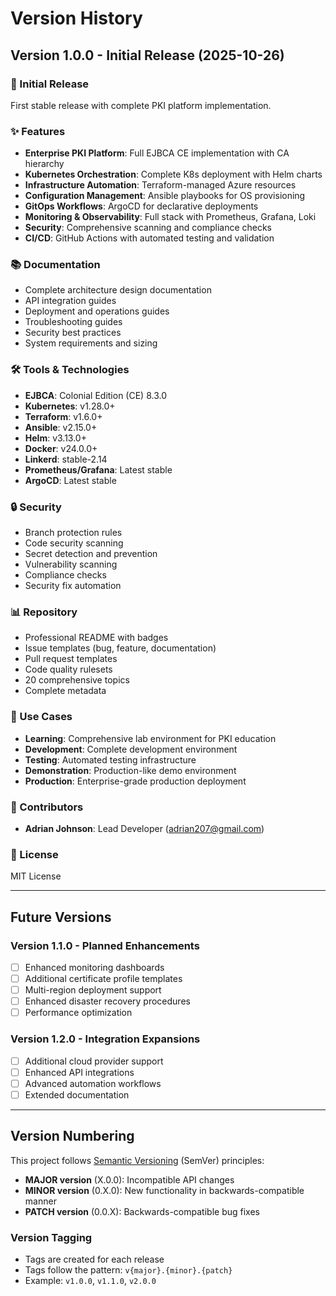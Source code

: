 # Version History

## Version 1.0.0 - Initial Release (2025-10-26)

### 🎉 Initial Release
First stable release with complete PKI platform implementation.

### ✨ Features
- **Enterprise PKI Platform**: Full EJBCA CE implementation with CA hierarchy
- **Kubernetes Orchestration**: Complete K8s deployment with Helm charts
- **Infrastructure Automation**: Terraform-managed Azure resources
- **Configuration Management**: Ansible playbooks for OS provisioning
- **GitOps Workflows**: ArgoCD for declarative deployments
- **Monitoring & Observability**: Full stack with Prometheus, Grafana, Loki
- **Security**: Comprehensive scanning and compliance checks
- **CI/CD**: GitHub Actions with automated testing and validation

### 📚 Documentation
- Complete architecture design documentation
- API integration guides
- Deployment and operations guides
- Troubleshooting guides
- Security best practices
- System requirements and sizing

### 🛠️ Tools & Technologies
- **EJBCA**: Colonial Edition (CE) 8.3.0
- **Kubernetes**: v1.28.0+
- **Terraform**: v1.6.0+
- **Ansible**: v2.15.0+
- **Helm**: v3.13.0+
- **Docker**: v24.0.0+
- **Linkerd**: stable-2.14
- **Prometheus/Grafana**: Latest stable
- **ArgoCD**: Latest stable

### 🔒 Security
- Branch protection rules
- Code security scanning
- Secret detection and prevention
- Vulnerability scanning
- Compliance checks
- Security fix automation

### 📊 Repository
- Professional README with badges
- Issue templates (bug, feature, documentation)
- Pull request templates
- Code quality rulesets
- 20 comprehensive topics
- Complete metadata

### 🎯 Use Cases
- **Learning**: Comprehensive lab environment for PKI education
- **Development**: Complete development environment
- **Testing**: Automated testing infrastructure
- **Demonstration**: Production-like demo environment
- **Production**: Enterprise-grade production deployment

### 👥 Contributors
- **Adrian Johnson**: Lead Developer (adrian207@gmail.com)

### 📄 License
MIT License

---

## Future Versions

### Version 1.1.0 - Planned Enhancements
- [ ] Enhanced monitoring dashboards
- [ ] Additional certificate profile templates
- [ ] Multi-region deployment support
- [ ] Enhanced disaster recovery procedures
- [ ] Performance optimization

### Version 1.2.0 - Integration Expansions
- [ ] Additional cloud provider support
- [ ] Enhanced API integrations
- [ ] Advanced automation workflows
- [ ] Extended documentation

---

## Version Numbering

This project follows [Semantic Versioning](https://semver.org/) (SemVer) principles:

- **MAJOR version** (X.0.0): Incompatible API changes
- **MINOR version** (0.X.0): New functionality in backwards-compatible manner
- **PATCH version** (0.0.X): Backwards-compatible bug fixes

### Version Tagging
- Tags are created for each release
- Tags follow the pattern: `v{major}.{minor}.{patch}`
- Example: `v1.0.0`, `v1.1.0`, `v2.0.0`
